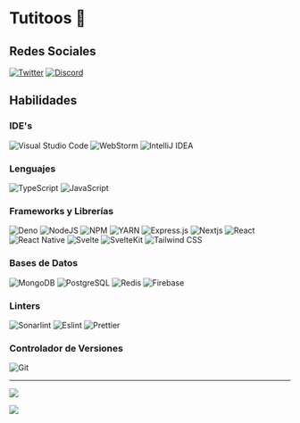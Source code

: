 # Tutitoos 👋

## Redes Sociales

[![Twitter](https://img.shields.io/badge/Twitter-1DA1F2?style=for-the-badge&logo=twitter&logoColor=white)](https://twitter.com/intent/follow?screen_name=tutitoos)
[![Discord](https://img.shields.io/badge/Discord-7289DA?style=for-the-badge&logo=discord&logoColor=white)](https://discord.com/users/397453373479190538)

## Habilidades

### IDE's
![Visual Studio Code](https://img.shields.io/badge/Visual_Studio_Code-0078D4?logo=visual%20studio%20code&logoColor=white)
![WebStorm](https://img.shields.io/badge/WebStorm-2D76C0?logo=WebStorm&logoColor=white)
![IntelliJ IDEA](https://img.shields.io/badge/IntelliJ_IDEA-FC7F1D?logo=intellij-idea&logoColor=white)

### Lenguajes
![TypeScript](https://img.shields.io/badge/TypeScript-007ACC?logo=typescript&logoColor=white)
![JavaScript](https://img.shields.io/badge/JavaScript-323330?logo=javascript&logoColor=F7DF1E)

### Frameworks y Librerías 
![Deno](https://img.shields.io/badge/Deno-464647?logo=deno&logoColor=white)
![NodeJS](https://img.shields.io/badge/Node.js-339933?logo=nodedotjs&logoColor=white)
![NPM](https://img.shields.io/badge/NPM-CB3837?logo=npm&logoColor=white)
![YARN](https://img.shields.io/badge/YARN-2C8EBB?logo=yarn&logoColor=white)
![Express.js](https://img.shields.io/badge/Express.js-464647?logo=express&logoColor=white)
![Nextjs](https://img.shields.io/badge/next.js-292929?logo=nextdotjs&logoColor=white)
![React](https://img.shields.io/badge/React-20232A?logo=react&logoColor=61DAFB)
![React Native](https://img.shields.io/badge/React_Native-20232A?logo=react&logoColor=61DAFB)
![Svelte](https://img.shields.io/badge/Svelte-4A4A55?logo=svelte&logoColor=FF3E00)
![SvelteKit](https://img.shields.io/badge/SvelteKit-FF3E00?logo=svelte&logoColor=white)
![Tailwind CSS](https://img.shields.io/badge/Tailwind_CSS-38B2AC?logo=tailwind-css&logoColor=white)

### Bases de Datos
![MongoDB](https://img.shields.io/badge/MongoDB-4EA94B?logo=mongodb&logoColor=white)
![PostgreSQL](https://img.shields.io/badge/PostgreSQL-316192?logo=postgresql&logoColor=white)
![Redis](https://img.shields.io/badge/Redis-CC0000?logo=redis&logoColor=white)
![Firebase](https://img.shields.io/badge/Firebase-ffca28?logo=firebase&logoColor=white)

### Linters
![Sonarlint](https://img.shields.io/badge/SonarLint-CB2029?logo=sonarlint&logoColor=white)
![Eslint](https://img.shields.io/badge/eslint-3A33D1?logo=eslint&logoColor=white)
![Prettier](https://img.shields.io/badge/prettier-1A2C34?logo=prettier&logoColor=F7BA3E)

### Controlador de Versiones
![Git](https://img.shields.io/badge/GIT-E44C30?logo=git&logoColor=white)


---

![](https://github-readme-stats.vercel.app/api/top-langs/?username=Tutitoos&count_private=true&layout=compact&theme=dark&bg_color=1a1c1f&border_radius=10&hide_border=true&custom_title=Lenguajes%20m%C3%A1s%20utilizados)

![](https://github-readme-stats.vercel.app/api?username=tutitoos&count_private=true&include_all_commits=true&show_icons=true&count_private=true&layout=compact&theme=dark&hide_border=true&bg_color=1a1c1f&border_radius=10&custom_title=Estad%C3%ADsticas)

